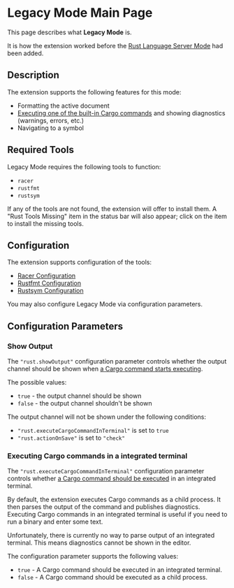 # Legacy Mode Main Page

This page describes what **Legacy Mode** is.

It is how the extension worked before the [Rust Language Server Mode](../rls_mode/main.md) had been added.

## Description

The extension supports the following features for this mode:

* Formatting the active document
* [Executing one of the built-in Cargo commands](../cargo_command_execution.md) and showing diagnostics (warnings, errors, etc.)
* Navigating to a symbol

## Required Tools

Legacy Mode requires the following tools to function:

* `racer`
* `rustfmt`
* `rustsym`

If any of the tools are not found, the extension will offer to install them. A "Rust Tools Missing" item in the status bar will also appear; click on the item to install the missing tools.

## Configuration

The extension supports configuration of the tools:

* [Racer Configuration](racer_configuration.md)
* [Rustfmt Configuration](rustfmt_configuration.md)
* [Rustsym Configuration](rustsym_configuration.md)

You may also configure Legacy Mode via configuration parameters.

## Configuration Parameters

### Show Output

The `"rust.showOutput"` configuration parameter controls whether the output channel should be shown when [a Cargo command starts executing](../cargo_command_execution.md).

The possible values:

* `true` - the output channel should be shown
* `false` - the output channel shouldn't be shown

The output channel will not be shown under the following conditions:

- `"rust.executeCargoCommandInTerminal"` is set to `true`
- `"rust.actionOnSave"` is set to `"check"`

### Executing Cargo commands in a integrated terminal

The `"rust.executeCargoCommandInTerminal"` configuration parameter controls whether [a Cargo command should be executed](../cargo_command_execution.md) in an integrated terminal.

By default, the extension executes Cargo commands as a child process. It then parses the output of the command and publishes diagnostics. Executing Cargo commands in an integrated terminal is useful if you need to run a binary and enter some text.

Unfortunately, there is currently no way to parse output of an integrated terminal. This means diagnostics cannot be shown in the editor.

The configuration parameter supports the following values:

* `true` - A Cargo command should be executed in an integrated terminal.
* `false` - A Cargo command should be executed as a child process.
